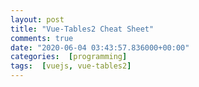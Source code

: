 ```yaml
---
layout: post
title: "Vue-Tables2 Cheat Sheet"
comments: true
date: "2020-06-04 03:43:57.836000+00:00"
categories:  [programming]
tags:  [vuejs, vue-tables2]
---
```





